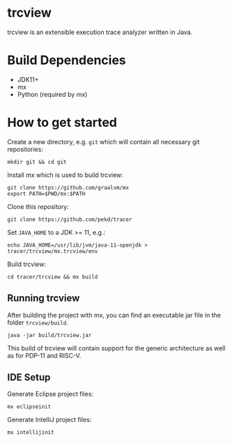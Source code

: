 trcview
=======

trcview is an extensible execution trace analyzer written in Java.


Build Dependencies
==================

- JDK11+
- mx
- Python (required by mx)


How to get started
==================

Create a new directory, e.g. `git` which will contain all necessary git repositories:

```
mkdir git && cd git
```

Install mx which is used to build trcview:

```
git clone https://github.com/graalvm/mx
export PATH=$PWD/mx:$PATH
```

Clone this repository:

```
git clone https://github.com/pekd/tracer
```

Set `JAVA_HOME` to a JDK >= 11, e.g.:

```
echo JAVA_HOME=/usr/lib/jvm/java-11-openjdk > tracer/trcview/mx.trcview/env
```

Build trcview:

```
cd tracer/trcview && mx build
```

Running trcview
---------------

After building the project with mx, you can find an executable jar file in the folder `trcview/build`.

```
java -jar build/trcview.jar
```

This build of trcview will contain support for the generic architecture as well as for PDP-11 and RISC-V.

IDE Setup
---------

Generate Eclipse project files:

```
mx eclipseinit
```

Generate IntelliJ project files:

```
mx intellijinit
```

